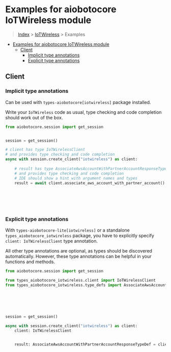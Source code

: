 <a id="examples-for-aiobotocore-iotwireless-module"></a>

# Examples for aiobotocore IoTWireless module

> [Index](../README.md) > [IoTWireless](./README.md) > Examples

- [Examples for aiobotocore IoTWireless module](#examples-for-aiobotocore-iotwireless-module)
  - [Client](#client)
    - [Implicit type annotations](#implicit-type-annotations)
    - [Explicit type annotations](#explicit-type-annotations)

<a id="client"></a>

## Client

<a id="implicit-type-annotations"></a>

### Implicit type annotations

Can be used with `types-aiobotocore[iotwireless]` package installed.

Write your `IoTWireless` code as usual, type checking and code completion
should work out of the box.

```python
from aiobotocore.session import get_session


session = get_session()

# client has type IoTWirelessClient
# and provides type checking and code completion
async with session.create_client("iotwireless") as client:
    
    # result has type AssociateAwsAccountWithPartnerAccountResponseTypeDef
    # and provides type checking and code completion
    # IDE should show a hint with argument names and types
    result = await client.associate_aws_account_with_partner_account()
    

    

    
```

<a id="explicit-type-annotations"></a>

### Explicit type annotations

With `types-aiobotocore-lite[iotwireless]` or a standalone
`types_aiobotocore_iotwireless` package, you have to explicitly specify
`client: IoTWirelessClient` type annotation.

All other type annotations are optional, as types should be discovered
automatically. However, these type annotations can be helpful in your functions
and methods.

```python
from aiobotocore.session import get_session

from types_aiobotocore_iotwireless.client import IoTWirelessClient
from types_aiobotocore_iotwireless.type_defs import AssociateAwsAccountWithPartnerAccountResponseTypeDef






session = get_session()

async with session.create_client("iotwireless") as client:
    client: IoTWirelessClient

    
    result: AssociateAwsAccountWithPartnerAccountResponseTypeDef = client.associate_aws_account_with_partner_account()
    

    

    
```
